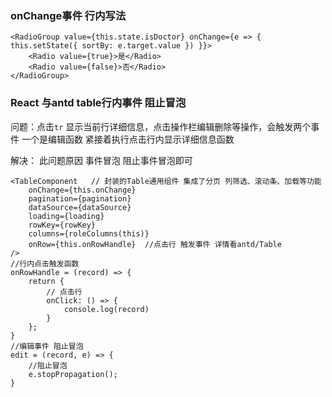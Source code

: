### onChange事件 行内写法

    <RadioGroup value={this.state.isDoctor} onChange={e => { this.setState({ sortBy: e.target.value }) }}>
        <Radio value={true}>是</Radio>
        <Radio value={false}>否</Radio>
    </RadioGroup>


    
### React 与antd table行内事件 阻止冒泡

问题：点击`tr` 显示当前行详细信息，点击操作栏编辑删除等操作，会触发两个事件 一个是编辑函数 紧接着执行点击行内显示详细信息函数

解决： 此问题原因 事件冒泡 阻止事件冒泡即可

    <TableComponent   // 封装的Table通用组件 集成了分页 列筛选、滚动条、加载等功能
        onChange={this.onChange}
        pagination={pagination}
        dataSource={dataSource}
        loading={loading}
        rowKey={rowKey}
        columns={roleColumns(this)}
        onRow={this.onRowHandle}  //点击行 触发事件 详情看antd/Table
    />
    //行内点击触发函数 
    onRowHandle = (record) => {
        return {
            // 点击行
            onClick: () => {
                console.log(record)
            }
        };
    }
    //编辑事件 阻止冒泡 
    edit = (record, e) => {
        //阻止冒泡
        e.stopPropagation();
    }